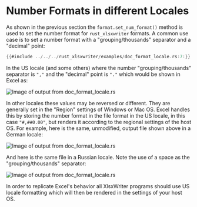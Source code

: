 # Number Formats in different Locales

As shown in the previous section the `format.set_num_format()` method is used to
set the number format for `rust_xlsxwriter` formats. A common use case is to set
a number format with a "grouping/thousands" separator and a "decimal" point:

[`format.set_num_format()`]: https://docs.rs/rust_xlsxwriter/latest/rust_xlsxwriter/struct.Format.html#method.set_num_format


```rust
{{#include ../../../rust_xlsxwriter/examples/doc_format_locale.rs:7:}}
```

In the US locale (and some others) where the number "grouping/thousands"
separator is `","` and the "decimal" point is `"."` which would be shown in
Excel as:

![Image of output from doc_format_locale.rs](../../images/format_currency5.png)

In other locales these values may be reversed or different. They are generally
set in the "Region" settings of Windows or Mac OS.  Excel handles this by
storing the number format in the file format in the US locale, in this case
`"#,##0.00"`, but renders it according to the regional settings of the host OS.
For example, here is the same, unmodified, output file shown above in a German
locale:

![Image of output from doc_format_locale.rs](../../images/format_currency6.png)

And here is the same file in a Russian locale. Note the use of a space as the
"grouping/thousands" separator:

![Image of output from doc_format_locale.rs](../../images/format_currency7.png)


In order to replicate Excel's behavior all XlsxWriter programs should use US
locale formatting which will then be rendered in the settings of your host OS.
